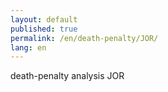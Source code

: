 ```yaml
---
layout: default
published: true
permalink: /en/death-penalty/JOR/
lang: en
---
```


death-penalty analysis JOR
